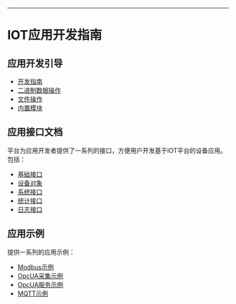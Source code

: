 
---

# IOT应用开发指南

## 应用开发引导

* [开发指南](/app_dev_guide/tutorial.md)
* [二进制数据操作](/app_dev_guide/binary.md)
* [文件操作](/app_dev_guide/file.md)
* [内置模块](/app_dev_guide/modules.md)

## 应用接口文档

平台为应用开发者提供了一系列的接口，方便用户开发基于IOT平台的设备应用。 包括：

* [基础接口](/app/api.md)
* [设备对象](/app/device.md)
* [系统接口](/app/sys.md)
* [统计接口](/app/stat.md)
* [日志接口](/app/logger.md)

## 应用示例

提供一系列的应用示例：

* [Modbus示例](/examples/modbus.md)
* [OpcUA采集示例](/examples/opcuacollect.md)
* [OpcUA服务示例](/examples/opcuaserver.md)
* [MQTT示例](/examples/mqtt.md)

